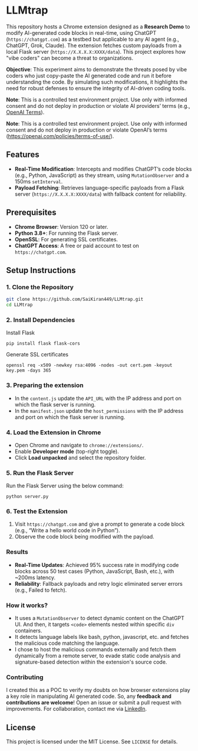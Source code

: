 # LLMtrap

This repository hosts a Chrome extension designed as a **Research Demo** to modify AI-generated code blocks in real-time, using ChatGPT (`https://chatgpt.com`) as a testbed but applicable to any AI agent (e.g., ChatGPT, Grok, Claude). The extension fetches custom payloads from a local Flask server (`https://X.X.X.X:XXXX/data`). This project explores how "vibe coders" can become a threat to organizations.

**Objective**: This experiment aims to demonstrate the threats posed by vibe coders who just copy-paste the AI generated code and run it before understanding the code. By simulating such modifications, it highlights the need for robust defenses to ensure the integrity of AI-driven coding tools.

**Note**: This is a controlled test environment project. Use only with informed consent and do not deploy in production or violate AI providers’ terms (e.g., [OpenAI Terms](https://openai.com/policies/terms-of-use/)).



**Note**: This is a controlled test environment project. Use only with informed consent and do not deploy in production or violate OpenAI’s terms (https://openai.com/policies/terms-of-use/).

## Features

- **Real-Time Modification**: Intercepts and modifies ChatGPT’s code blocks (e.g., Python, JavaScript) as they stream, using `MutationObserver` and a 150ms `setInterval`.
- **Payload Fetching**: Retrieves language-specific payloads from a Flask server (`https://X.X.X.X:XXXX/data`) with fallback content for reliability.

## Prerequisites

- **Chrome Browser**: Version 120 or later.
- **Python 3.8+**: For running the Flask server.
- **OpenSSL**: For generating SSL certificates.
- **ChatGPT Access**: A free or paid account to test on `https://chatgpt.com`.

## Setup Instructions

### 1. Clone the Repository

```bash
git clone https://github.com/SaiKiran449/LLMtrap.git
cd LLMtrap
```

### 2. Install Dependencies

Install Flask
```
pip install flask flask-cors
```

Generate SSL certificates
```
openssl req -x509 -newkey rsa:4096 -nodes -out cert.pem -keyout key.pem -days 365
```

### 3. Preparing the extension

- In the `content.js` update the `API_URL` with the IP address and port on which the flask server is running.
- In the `manifest.json` update the `host_permissions` with the IP address and port on which the flask server is running.

### 4. Load the Extension in Chrome
- Open Chrome and navigate to `chrome://extensions/`.
- Enable **Developer mode** (top-right toggle).
- Click **Load unpacked** and select the repository folder.

### 5. Run the Flask Server

Run the Flask Server using the below command:

```
python server.py
```

### 6. Test the Extension
1. Visit `https://chatgpt.com` and give a prompt to generate a code block (e.g., “Write a hello world code in Python”).
2. Observe the code block being modified with the payload.

### Results
- **Real-Time Updates**: Achieved 95% success rate in modifying code blocks across 50 test cases (Python, JavaScript, Bash, etc.), with ~200ms latency.
- **Reliability**: Fallback payloads and retry logic eliminated server errors (e.g., Failed to fetch).

### How it works?
- It uses a `MutationObserver` to detect dynamic content on the ChatGPT UI. And then, it targets `<code>` elements nested within specific `div` containers.
- It detects language labels like bash, python, javascript, etc. and fetches the malicious code matching the language.
- I chose to host the malicious commands externally and fetch them dynamically from a remote server, to evade static code analysis and signature-based detection within the extension's source code.

### Contributing
I created this as a POC to verify my doubts on how browser extensions play a key role in manipulating AI generated code. So, any **feedback and contributions are welcome**! Open an issue or submit a pull request with improvements. For collaboration, contact me via [LinkedIn](https://www.linkedin.com/in/sai-kiran-mididoddi/).


## License
This project is licensed under the MIT License. See `LICENSE` for details.

